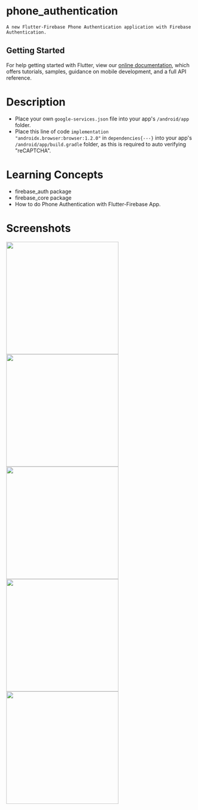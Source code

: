 # phone_authentication
```
A new Flutter-Firebase Phone Authentication application with Firebase Authentication.
```

## Getting Started

For help getting started with Flutter, view our
[online documentation](https://flutter.dev/docs), which offers tutorials,
samples, guidance on mobile development, and a full API reference.

# Description

- Place your own ```google-services.json``` file into your app's ```/android/app``` folder.
- Place this line of code ```implementation "androidx.browser:browser:1.2.0"``` in ```dependencies{---}```
  into your app's ```/android/app/build.gradle``` folder, as this is required to auto verifying "reCAPTCHA".

# Learning Concepts

- firebase_auth package
- firebase_core package
- How to do Phone Authentication with Flutter-Firebase App.

# Screenshots

<img src="https://user-images.githubusercontent.com/73339220/104883899-45b6d880-5987-11eb-94a5-bae388112ffd.jpg" width=300 /> <img src="https://user-images.githubusercontent.com/73339220/104884300-f624dc80-5987-11eb-9b88-359e7b80f43e.jpg" width=300 />
<img src="https://user-images.githubusercontent.com/73339220/104884312-f9b86380-5987-11eb-96dc-449a81d2e7d3.jpg" width=300 /> <img src="https://user-images.githubusercontent.com/73339220/104884322-fde48100-5987-11eb-85f1-ece114c0b0e7.jpg" width=300 />
<img src="https://user-images.githubusercontent.com/73339220/104884331-0046db00-5988-11eb-9421-6c32360b20ec.jpg" width=300 />